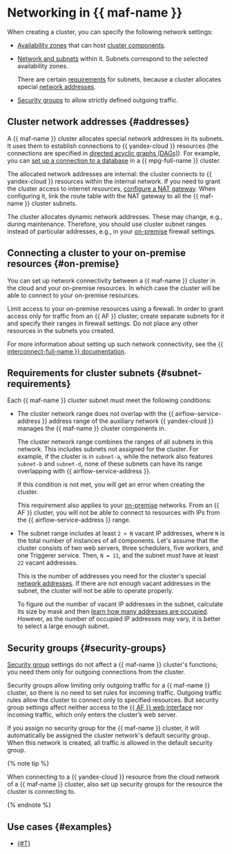 # Networking in {{ maf-name }}

When creating a cluster, you can specify the following network settings:

* [Availability zones](../../overview/concepts/geo-scope.md) that can host [cluster components](index.md#components).
* [Network and subnets](../../vpc/concepts/network.md) within it. Subnets correspond to the selected availability zones.

   There are certain [requirements](#subnet-requirements) for subnets, because a cluster allocates special [network addresses](#addresses).

* [Security groups](#security-groups) to allow strictly defined outgoing traffic.

## Cluster network addresses {#addresses}

A {{ maf-name }} cluster allocates special network addresses in its subnets. It uses them to establish connections to {{ yandex-cloud }} resources (the connections are specified in [directed acyclic graphs (DAGs)](index.md#about-the-service)). For example, you can [set up a connection to a database](../operations/lockbox-secrets-in-maf-cluster.md) in a {{ mpg-full-name }} cluster.

The allocated network addresses are internal: the cluster connects to {{ yandex-cloud }} resources within the internal network. If you need to grant the cluster access to internet resources, [configure a NAT gateway](../../vpc/operations/create-nat-gateway.md). When configuring it, link the route table with the NAT gateway to all the {{ maf-name }} cluster subnets.

The cluster allocates dynamic network addresses. These may change, e.g., during maintenance. Therefore, you should use cluster subnet ranges instead of particular addresses, e.g., in your [on-premise](#on-premise) firewall settings.

## Connecting a cluster to your on-premise resources {#on-premise}

You can set up network connectivity between a {{ maf-name }} cluster in the cloud and your on-premise resources. In which case the cluster will be able to connect to your on-premise resources.

Limit access to your on-premise resources using a firewall. In order to grant access only for traffic from an {{ AF }} cluster, create separate subnets for it and specify their ranges in firewall settings. Do not place any other resources in the subnets you created.

For more information about setting up such network connectivity, see the [{{ interconnect-full-name }} documentation](../../interconnect/concepts/index.md).

## Requirements for cluster subnets {#subnet-requirements}

Each {{ maf-name }} cluster subnet must meet the following conditions:

* The cluster network range does not overlap with the {{ airflow-service-address }} address range of the auxiliary network {{ yandex-cloud }} manages the {{ maf-name }} cluster components in.

   The cluster network range combines the ranges of all subnets in this network. This includes subnets not assigned for the cluster. For example, if the cluster is in `subnet-a`, while the network also features `subnet-b` and `subnet-d`, none of these subnets can have its range overlapping with {{ airflow-service-address }}.

   If this condition is not met, you will get an error when creating the cluster.

   This requirement also applies to your [on-premise](#on-premise) networks. From an {{ AF }} cluster, you will not be able to connect to resources with IPs from the {{ airflow-service-address }} range.

* The subnet range includes at least `2 × N` vacant IP addresses, where `N` is the total number of instances of all components. Let's assume that the cluster consists of two web servers, three schedulers, five workers, and one Triggerer service. Then, `N = 11`, and the subnet must have at least `22` vacant addresses.

   This is the number of addresses you need for the cluster's special [network addresses](#addresses). If there are not enough vacant addresses in the subnet, the cluster will not be able to operate properly.

   To figure out the number of vacant IP addresses in the subnet, calculate its size by mask and then [learn how many addresses are occupied](../../vpc/operations/subnet-used-addresses.md). However, as the number of occupied IP addresses may vary, it is better to select a large enough subnet.

## Security groups {#security-groups}

[Security group](../../vpc/concepts/security-groups.md) settings do not affect a {{ maf-name }} cluster's functions; you need them only for outgoing connections from the cluster.

Security groups allow limiting only outgoing traffic for a {{ maf-name }} cluster, so there is no need to set rules for incoming traffic. Outgoing traffic rules allow the cluster to connect only to specified resources. But security group settings affect neither access to the [{{ AF }} web interface](../operations/af-interfaces.md#web-gui) nor incoming traffic, which only enters the cluster’s web server.

If you assign no security group for the {{ maf-name }} cluster, it will automatically be assigned the cluster network's default security group. When this network is created, all traffic is allowed in the default security group.

{% note tip %}

When connecting to a {{ yandex-cloud }} resource from the cloud network of a {{ maf-name }} cluster, also set up security groups for the resource the cluster is connecting to.

{% endnote %}


## Use cases {#examples}

* [{#T}](../tutorials/airflow-auto-tasks.md)